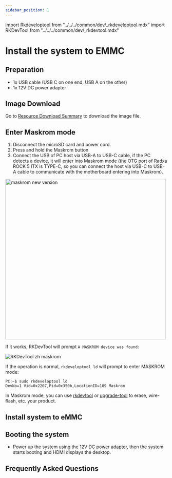 ```yaml
---
sidebar_position: 1
---
```


import Rkdeveloptool from "../../../common/dev/\_rkdeveloptool.mdx"
import RKDevTool from "../../../common/dev/\_rkdevtool.mdx"

# Install the system to EMMC

## Preparation

- 1x USB cable (USB C on one end, USB A on the other)
- 1x 12V DC power adapter

## Image Download

Go to [Resource Download Summary](../getting-started/download) to download the image file.

## Enter Maskrom mode

1. Disconnect the microSD card and power cord.
2. Press and hold the Maskrom button
3. Connect the USB of PC host via USB-A to USB-C cable, if the PC detects a device, it will enter into Maskrom mode (the OTG port of Radxa ROCK 5 ITX is TYPE-C, so you can connect the host via USB-C to USB-A cable to communicate with the motherboard entering into Maskrom).
   
<img src="/img/rock5itx/rock5itx-maskrom-new.webp" alt="maskrom new version" width="500" />

<Tabs queryString="maskrom">

<TabItem value="Windows">

If it works, RKDevTool will prompt ``A MASKROM device was found``:

   <img src="/img/configuration/rkdevtool-zh-maskrom.webp" alt="RKDevTool zh maskrom" />
</TabItem>

<TabItem value="Linux">

If the operation is normal, `rkdeveloptool ld` will prompt to enter MASKROM mode:

```
PC:~$ sudo rkdeveloptool ld
DevNo=1 Vid=0x2207,Pid=0x350b,LocationID=109 Maskrom
```

</TabItem>

</Tabs>

In Maskrom mode, you can use [rkdevtool](rkdevtool) or [upgrade-tool](upgrade-tool) to erase, wire-flash, etc. your product.

## Install system to eMMC

<Tabs queryString="install-os-emmc-using-maskrom">

<TabItem value="Windows">

<RKDevTool />

</TabItem>

<TabItem value="Linux">

<Rkdeveloptool />

</TabItem>

</Tabs>

## Booting the system

- Power up the system using the 12V DC power adapter, then the system starts booting and HDMI displays the desktop.

## Frequently Asked Questions
